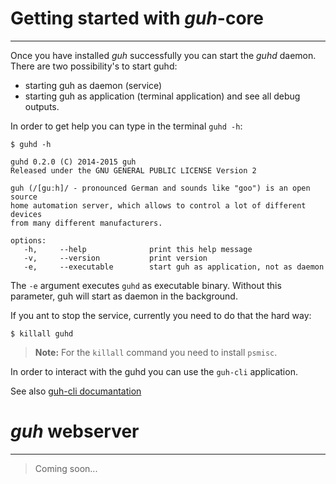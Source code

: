 # Getting started with *guh*-core
--------------------------------------------
Once you have installed *guh* successfully you can start the *guhd* daemon. There are two possibility's to start guhd:

* starting guh as daemon (service) 
* starting guh as application (terminal application) and see all debug outputs.

In order to get help you can type in the terminal `guhd -h`:

    $ guhd -h
    
    guhd 0.2.0 (C) 2014-2015 guh
    Released under the GNU GENERAL PUBLIC LICENSE Version 2

    guh (/[guːh]/ - pronounced German and sounds like "goo") is an open source
    home automation server, which allows to control a lot of different devices 
    from many different manufacturers.

    options:
       -h,     --help              print this help message
       -v,     --version           print version
       -e,     --executable        start guh as application, not as daemon

    
The `-e` argument executes `guhd` as executable binary. Without this parameter, guh will start as daemon in the background.

If you ant to stop the service, currently you need to do that the hard way:

    $ killall guhd


> **Note:** For the `killall` command you need to install `psmisc`.

In order to interact with the guhd you can use the `guh-cli` application.

See also [guh-cli documantation](https://github.com/guh/guh/wiki/guh-cli)

# *guh* webserver
--------------------------------------------

> Coming soon...
